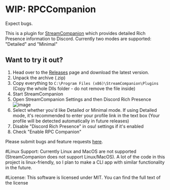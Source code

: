 # WIP: RPCCompanion
 
 Expect bugs.
 
 This is a plugin for [StreamCompanion](https://github.com/Piotrekol/StreamCompanion) which provides detailed Rich Presence information to Discord.
 Currently two modes are supported: "Detailed" and "Minimal"
 
## Want to try it out? 
 
 1. Head over to the [Releases](https://github.com/NateOnLinux/rpcCompanion/releases) page and download the latest version.
 2. Unpack the archive (.zip)
 3. Copy everything to `C:\Program Files (x86)\StreamCompanion\Plugins` (Copy the whole Dlls folder - do not remove the file inside)
 4. Start StreamCompanion
 5. Open StreamCompanion Settings and then Discord Rich Presence
 ![image](https://user-images.githubusercontent.com/128091734/227116004-14cb8950-005d-4827-829e-a831e14d9a85.png)
 6. Select whether you'd like Detailed or Minimal mode. If using Detailed mode, it's recommended to enter your profile link in the text box (Your profile will be detected automatically in future releases)
 7. Disable "Discord Rich Presence" in osu! settings if it's enabled
 8. Check "Enable RPC Companion"
 
 Please submit bugs and feature requests [here](https://github.com/NateOnLinux/rpcCompanion/issues).
 
 #Linux Support:
 Currently Linux and MacOS are not supported (StreamCompanion does not support Linux/MacOS). A lot of the code in this project is linux-friendly, so I plan to make a CLI app with similar functionality in the future.
 
 #License:
 This software is licensed under MIT. You can find the full text of the license 
